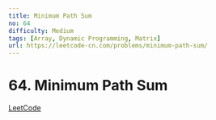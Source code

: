 ```yaml
---
title: Minimum Path Sum
no: 64
difficulty: Medium
tags: [Array, Dynamic Programming, Matrix]
url: https://leetcode-cn.com/problems/minimum-path-sum/
---
```


# 64. Minimum Path Sum

[LeetCode](https://leetcode-cn.com/problems/minimum-path-sum/)

